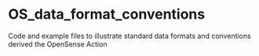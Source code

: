# OS_data_format_conventions
Code and example files to illustrate standard data formats and conventions derived the OpenSense Action 
